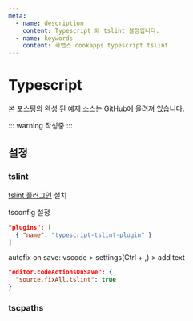 ```yaml
---
meta:
  - name: description
    content: Typescript 와 tslint 설정입니다.
  - name: keywords
    content: 쿡앱스 cookapps typescript tslint
---
```


# Typescript

본 포스팅의 완성 된 [예제 소스](https://github.com/cookpi/example-typescript.git)는 GitHub에 올려져 있습니다.

::: warning
작성중
:::

## 설정


### tslint

[tslint 플러그인](https://marketplace.visualstudio.com/items?itemName=ms-vscode.vscode-typescript-tslint-plugin) 설치


tsconfig 설정
```json
"plugins": [
  { "name": "typescript-tslint-plugin" }
]
```


autofix on save: vscode > settings(Ctrl + ,) > add text

```json
"editor.codeActionsOnSave": {
  "source.fixAll.tslint": true
}
```

### tscpaths

